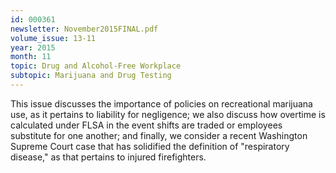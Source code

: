 ```yaml
---
id: 000361
newsletter: November2015FINAL.pdf
volume_issue: 13-11
year: 2015
month: 11
topic: Drug and Alcohol-Free Workplace
subtopic: Marijuana and Drug Testing
---
```


This issue discusses the importance of policies on recreational marijuana use, as it pertains to liability for negligence; we also discuss how overtime is calculated under FLSA in the event shifts are traded or employees substitute for one another; and finally, we consider a recent Washington Supreme Court case that has solidified the definition of "respiratory disease," as that pertains to injured firefighters.